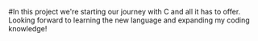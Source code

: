 #In this project we're starting our journey with C and all it has to offer. Looking forward to learning the new language and expanding my coding knowledge!
